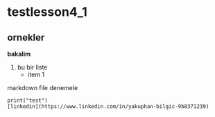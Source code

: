 # testlesson4_1
## ornekler
__bakalim__
1. bu bir liste
    * item 1 

markdown file denemele
```
print("test")
[linkedin](https://www.linkedin.com/in/yakuphan-bilgic-9b8371239)
